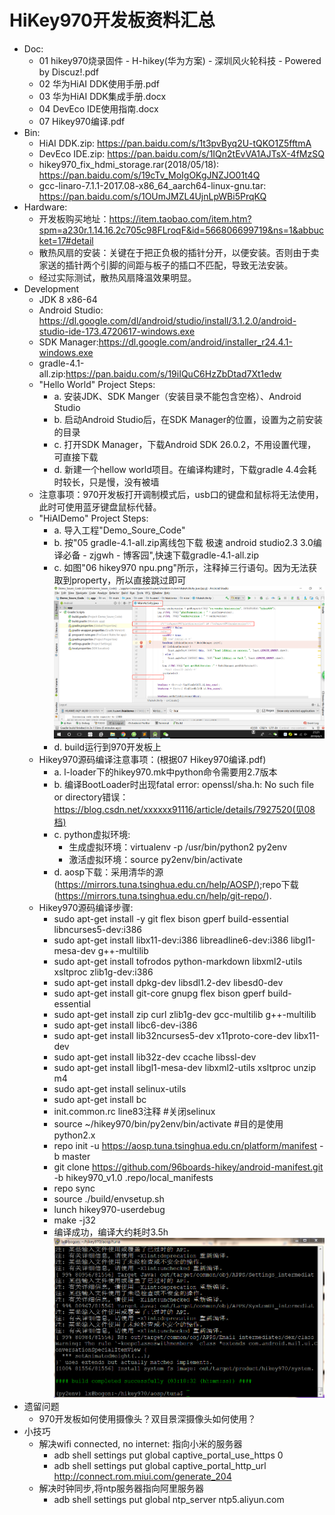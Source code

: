 # HiKey970开发板资料汇总
- Doc:
	- 01 hikey970烧录固件 - H-hikey(华为方案) - 深圳风火轮科技 - Powered by Discuz!.pdf
	- 02 华为HiAI DDK使用手册.pdf
	- 03 华为HiAI DDK集成手册.docx
	- 04 DevEco IDE使用指南.docx
	- 07 Hikey970编译.pdf
- Bin:
	- HiAI DDK.zip: https://pan.baidu.com/s/1t3pvByq2U-tQKO1Z5fftmA
	- DevEco IDE.zip: https://pan.baidu.com/s/1IQn2tEvVA1AJTsX-4fMzSQ
	- hikey970_fix_hdmi_storage.rar(2018/05/18): https://pan.baidu.com/s/19cTv_MoIgOKgJNZJO01t4Q
	- gcc-linaro-7.1.1-2017.08-x86_64_aarch64-linux-gnu.tar: https://pan.baidu.com/s/1OUmJMZL4UjnLpWBi5PrqKQ
- Hardware:
	- 开发板购买地址：https://item.taobao.com/item.htm?spm=a230r.1.14.16.2c705c98FLroqF&id=566806699719&ns=1&abbucket=17#detail
	- 散热风扇的安装：关键在于把正负极的插针分开，以便安装。否则由于卖家送的插针两个引脚的间距与板子的插口不匹配，导致无法安装。
	- 经过实际测试，散热风扇降温效果明显。
- Development
	- JDK 8 x86-64
	- Android Studio: https://dl.google.com/dl/android/studio/install/3.1.2.0/android-studio-ide-173.4720617-windows.exe
	- SDK Manager:https://dl.google.com/android/installer_r24.4.1-windows.exe
	- gradle-4.1-all.zip:https://pan.baidu.com/s/19iIQuC6HzZbDtad7Xt1edw
	- "Hello World" Project Steps:
		- a. 安装JDK、SDK Manger（安装目录不能包含空格）、Android Studio
		- b. 启动Android Studio后，在SDK Manager的位置，设置为之前安装的目录
		- c. 打开SDK Manager，下载Android SDK 26.0.2，不用设置代理，可直接下载
		- d. 新建一个hellow world项目。在编译构建时，下载gradle 4.4会耗时较长，只是慢，没有被墙
	- 注意事项：970开发板打开调制模式后，usb口的键盘和鼠标将无法使用，此时可使用蓝牙键盘鼠标代替。
	- "HiAIDemo" Project Steps:
		- a. 导入工程"Demo_Soure_Code"
		- b. 按"05 gradle-4.1-all.zip离线包下载 极速 android studio2.3 3.0编译必备 - zjgwh - 博客园",快速下载gradle-4.1-all.zip
		- c. 如图"06 hikey970 npu.png"所示，注释掉三行语句。因为无法获取到property，所以直接跳过即可
			![注释的语句](/06%20hikey970%20npu.png)
		- d. build运行到970开发板上
	- Hikey970源码编译注意事项：(根据07 Hikey970编译.pdf)
		- a. l-loader下的hikey970.mk中python命令需要用2.7版本
		- b. 编译BootLoader时出现fatal error: openssl/sha.h: No such file or directory错误：https://blog.csdn.net/xxxxxx91116/article/details/7927520(见08档)
		- c. python虚拟环境:
			- 生成虚拟环境：virtualenv -p /usr/bin/python2 py2env
			- 激活虚拟环境：source py2env/bin/activate
		- d. aosp下载：采用清华的源(https://mirrors.tuna.tsinghua.edu.cn/help/AOSP/);repo下载(https://mirrors.tuna.tsinghua.edu.cn/help/git-repo/).
    - Hikey970源码编译步骤: 
	    - sudo apt-get install -y git flex bison gperf build-essential libncurses5-dev:i386 
		- sudo apt-get install libx11-dev:i386 libreadline6-dev:i386 libgl1-mesa-dev g++-multilib 
		- sudo apt-get install tofrodos python-markdown libxml2-utils xsltproc zlib1g-dev:i386 
		- sudo apt-get install dpkg-dev libsdl1.2-dev libesd0-dev
		- sudo apt-get install git-core gnupg flex bison gperf build-essential  
		- sudo apt-get install zip curl zlib1g-dev gcc-multilib g++-multilib 
		- sudo apt-get install libc6-dev-i386 
		- sudo apt-get install lib32ncurses5-dev x11proto-core-dev libx11-dev 
		- sudo apt-get install lib32z-dev ccache libssl-dev
		- sudo apt-get install libgl1-mesa-dev libxml2-utils xsltproc unzip m4
		- sudo apt-get install selinux-utils
		- sudo apt-get install bc
		- init.common.rc line83注释 #关闭selinux
		- source ~/hikey970/bin/py2env/bin/activate #目的是使用python2.x
		- repo init -u https://aosp.tuna.tsinghua.edu.cn/platform/manifest -b master
		- git clone https://github.com/96boards-hikey/android-manifest.git -b hikey970_v1.0 .repo/local_manifests
		- repo sync 
		- source ./build/envsetup.sh
		- lunch hikey970-userdebug
		- make  -j32
		- 编译成功，编译大约耗时3.5h
		  ![注释的语句](/09%20编译成功截图.png)
- 遗留问题
  - 970开发板如何使用摄像头？双目景深摄像头如何使用？
- 小技巧
  - 解决wifi connected, no internet: 指向小米的服务器
	- adb shell settings put global captive_portal_use_https 0
	- adb shell settings put global captive_portal_http_url http://connect.rom.miui.com/generate_204
  - 解决时钟同步,将ntp服务器指向阿里服务器
	- adb shell settings put global ntp_server  ntp5.aliyun.com
